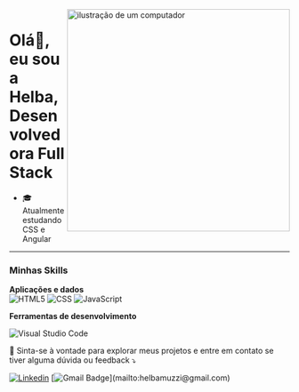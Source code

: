 <img src="https://raw.githubusercontent.com/MicaelliMedeiros/micaellimedeiros/master/image/computer-illustration.png" alt="ilustração de um computador" min-width="400px" max-width="400px" width="400px" align="right">

<h1>Olá👋, eu sou a Helba, Desenvolvedora Full Stack</h1> 

- 🎓 Atualmente estudando CSS e Angular
---

<h3>Minhas Skills</h3>

**Aplicações e dados** <br>
![HTML5](https://img.shields.io/badge/-HTML5-333333?style=flat&logo=HTML5)
![CSS](https://img.shields.io/badge/-CSS-333333?style=flat&logo=CSS3&logoColor=1572B6)
![JavaScript](https://img.shields.io/badge/-JavaScript-333333?style=flat&logo=javascript)

**Ferramentas de desenvolvimento**

![Visual Studio Code](https://img.shields.io/badge/-Visual%20Studio%20Code-333333?style=flat&logo=visual-studio-code&logoColor=007ACC)


<p align="left">
  💌 Sinta-se à vontade para explorar meus projetos e entre em contato se tiver alguma dúvida ou feedback ⤵️
</p>

  [![Linkedin](https://img.shields.io/badge/-Helba-blue?style=flat-square&logo=Linkedin&logoColor=white&link=https://www.linkedin.com/in/helba-larissa-30745b157/)](https://www.linkedin.com/in/helba-larissa-30745b157/)
  [![Gmail Badge](https://img.shields.io/badge/-Gmail-FF0000?style=flat-square&labelColor=FF0000&logo=gmail&logoColor=white&link=helbamuzzi@gmail.com")](mailto:helbamuzzi@gmail.com)


 

